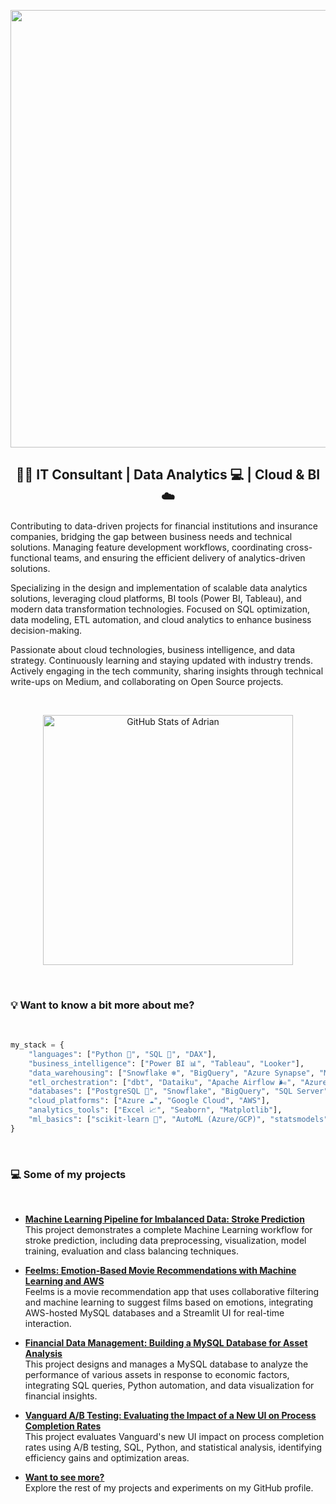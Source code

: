 <p align="center">
    <img src="https://github.com/adrianlardies/adrianlardies/blob/main/hello.svg" width="700px"/>
</p>

<h2 align="center">👋🏻 IT Consultant | Data Analytics 💻 | Cloud & BI ☁️</h2>

<p>
    Contributing to data-driven projects for financial institutions and insurance companies, 
    bridging the gap between business needs and technical solutions. 
    Managing feature development workflows, coordinating cross-functional teams, 
    and ensuring the efficient delivery of analytics-driven solutions.
</p>

<p>
    Specializing in the design and implementation of scalable data analytics solutions, 
    leveraging cloud platforms, BI tools (Power BI, Tableau), and modern data transformation technologies. 
    Focused on SQL optimization, data modeling, ETL automation, and cloud analytics to enhance business decision-making.
</p>

<p>
    Passionate about cloud technologies, business intelligence, and data strategy. 
    Continuously learning and staying updated with industry trends. 
    Actively engaging in the tech community, sharing insights through technical write-ups on Medium, 
    and collaborating on Open Source projects.
</p>

<br>

<p align="center">
    <img width="400px" src="https://github-readme-stats.vercel.app/api?username=adrianlardies&show_icons=true&theme=default" alt="GitHub Stats of Adrian" />
</p>

<br>

### 💡 Want to know a bit more about me?

<br>

```python
my_stack = {
    "languages": ["Python 🐍", "SQL 🧠", "DAX"],
    "business_intelligence": ["Power BI 📊", "Tableau", "Looker"],
    "data_warehousing": ["Snowflake ❄️", "BigQuery", "Azure Synapse", "Microsoft Fabric 🧵"],
    "etl_orchestration": ["dbt", "Dataiku", "Apache Airflow 🌬️", "Azure Data Factory"],
    "databases": ["PostgreSQL 🐘", "Snowflake", "BigQuery", "SQL Server"],
    "cloud_platforms": ["Azure ☁️", "Google Cloud", "AWS"],
    "analytics_tools": ["Excel 📈", "Seaborn", "Matplotlib"],
    "ml_basics": ["scikit-learn 🤖", "AutoML (Azure/GCP)", "statsmodels"],
}
```

<br>

### 💻 Some of my projects

<br>

- **[Machine Learning Pipeline for Imbalanced Data: Stroke Prediction](https://github.com/adrianlardies/MachineLearning-project "Machine Learning Project: 🧠 Stroke Prediction")**  
  This project demonstrates a complete Machine Learning workflow for stroke prediction, including data preprocessing, visualization, model training, evaluation and class balancing techniques.

- **[Feelms: Emotion-Based Movie Recommendations with Machine Learning and AWS](https://github.com/adrianlardies/feelms_predict_by_emotion "A movie recommendation app based on user emotions")**  
  Feelms is a movie recommendation app that uses collaborative filtering and machine learning to suggest films based on emotions, integrating AWS-hosted MySQL databases and a Streamlit UI for real-time interaction.

- **[Financial Data Management: Building a MySQL Database for Asset Analysis](https://github.com/adrianlardies/from-data-to-insight "From Data to Insight")**  
  This project designs and manages a MySQL database to analyze the performance of various assets in response to economic factors, integrating SQL queries, Python automation, and data visualization for financial insights.

- **[Vanguard A/B Testing: Evaluating the Impact of a New UI on Process Completion Rates](https://github.com/adrianlardies/vanguard-ab-test "Vanguard A/B Testing")**  
  This project evaluates Vanguard's new UI impact on process completion rates using A/B testing, SQL, Python, and statistical analysis, identifying efficiency gains and optimization areas.

- **[Want to see more?](https://github.com/adrianlardies?tab=repositories "GitHub repository")**  
  Explore the rest of my projects and experiments on my GitHub profile.

<br>
